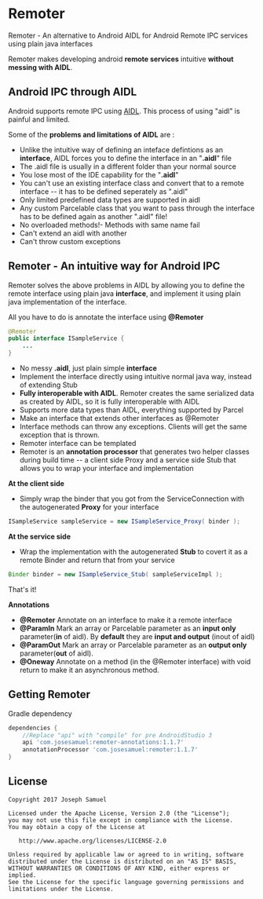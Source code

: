 # Remoter

Remoter  - An alternative to Android AIDL for Android Remote IPC services using plain java interfaces

Remoter makes developing android **remote services** intuitive **without messing with AIDL**.

## Android IPC through AIDL

Android supports remote IPC using [AIDL](https://developer.android.com/guide/components/aidl.html). This process of using "aidl" is painful and limited.

Some of the **problems and limitations of AIDL** are : 

* Unlike the intuitive way of defining an inteface defintions as an **interface**, AIDL forces you to define the interface in an "**.aidl**" file
* The .aidl file is usually in a different folder than your normal source
* You lose most of the IDE capability for the "**.aidl**" 
* You can't use an existing interface class and convert that to a remote interface -- it has to be defined seperately as ".aidl"
* Only limited predefined data types are supported in aidl
* Any custom Parcelable class that you want to pass through the interface has to be defined again as another ".aidl" file!
* No overloaded methods!- Methods with same name fail
* Can't extend an aidl with another
* Can't throw custom exceptions

## Remoter - An intuitive way for Android IPC

Remoter solves the above problems in AIDL by allowing you to define the remote interface using plain java **interface**, and implement it using plain java implementation of the interface.

All you have to do is annotate the interface using **@Remoter**


```java
@Remoter
public interface ISampleService {
    ...
}

```

* No messy **.aidl**, just plain simple **interface**
* Implement the interface directly using intuitive normal java way, instead of extending Stub
* **Fully interoperable with AIDL**. Remoter creates the same serialized data as created by AIDL, so it is fully interoperable with AIDL
* Supports more data types than AIDL, everything supported by Parcel
* Make an interface that extends other interfaces as @Remoter
* Interface methods can throw any exceptions. Clients will get the same exception that is thrown.
* Remoter interface can be templated
* Remoter is an **annotation processor** that generates two helper classes during build time -- a client side Proxy and a service side Stub that allows you to wrap your interface and implementation


**At the client side**

* Simply wrap the binder that you got from the ServiceConnection with the autogenerated **Proxy** for your interface

```java
ISampleService sampleService = new ISampleService_Proxy( binder );

```

**At the service side**

* Wrap the implementation with the autogenerated **Stub** to covert it as a remote Binder and return that from your service

```java
Binder binder = new ISampleService_Stub( sampleServiceImpl );

```

That's it! 


**Annotations**

* **@Remoter** Annotate on an interface to make it a remote interface
* **@ParamIn** Mark an array or Parcelable parameter as an **input only** parameter(**in** of aidl). By **default** they are **input and output** (inout of aidl)
* **@ParamOut** Mark an array or Parcelable parameter as an **output only** parameter(**out** of aidl).
* **@Oneway** Annotate on a method (in the @Remoter interface) with void return to make it an asynchronous method. 



Getting Remoter
--------

Gradle dependency

```groovy
dependencies {
	//Replace "api" with "compile" for pre AndroidStudio 3
    api 'com.josesamuel:remoter-annotations:1.1.7'
    annotationProcessor 'com.josesamuel:remoter:1.1.7'
}
```


License
-------

    Copyright 2017 Joseph Samuel

    Licensed under the Apache License, Version 2.0 (the "License");
    you may not use this file except in compliance with the License.
    You may obtain a copy of the License at

       http://www.apache.org/licenses/LICENSE-2.0

    Unless required by applicable law or agreed to in writing, software
    distributed under the License is distributed on an "AS IS" BASIS,
    WITHOUT WARRANTIES OR CONDITIONS OF ANY KIND, either express or implied.
    See the License for the specific language governing permissions and
    limitations under the License.


